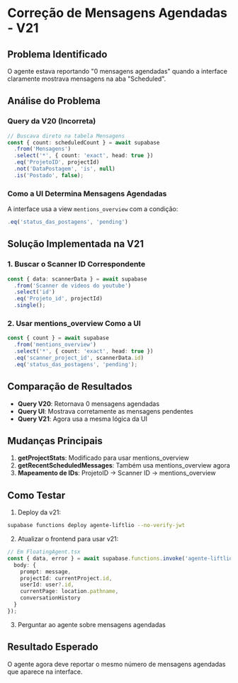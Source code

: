 # Correção de Mensagens Agendadas - V21

## Problema Identificado
O agente estava reportando "0 mensagens agendadas" quando a interface claramente mostrava mensagens na aba "Scheduled".

## Análise do Problema

### Query da V20 (Incorreta)
```typescript
// Buscava direto na tabela Mensagens
const { count: scheduledCount } = await supabase
  .from('Mensagens')
  .select('*', { count: 'exact', head: true })
  .eq('ProjetoID', projectId)
  .not('DataPostagem', 'is', null)
  .is('Postado', false);
```

### Como a UI Determina Mensagens Agendadas
A interface usa a view `mentions_overview` com a condição:
```typescript
.eq('status_das_postagens', 'pending')
```

## Solução Implementada na V21

### 1. Buscar o Scanner ID Correspondente
```typescript
const { data: scannerData } = await supabase
  .from('Scanner de videos do youtube')
  .select('id')
  .eq('Projeto_id', projectId)
  .single();
```

### 2. Usar mentions_overview Como a UI
```typescript
const { count } = await supabase
  .from('mentions_overview')
  .select('*', { count: 'exact', head: true })
  .eq('scanner_project_id', scannerData.id)
  .eq('status_das_postagens', 'pending');
```

## Comparação de Resultados

- **Query V20**: Retornava 0 mensagens agendadas
- **Query UI**: Mostrava corretamente as mensagens pendentes
- **Query V21**: Agora usa a mesma lógica da UI

## Mudanças Principais

1. **getProjectStats**: Modificado para usar mentions_overview
2. **getRecentScheduledMessages**: Também usa mentions_overview agora
3. **Mapeamento de IDs**: ProjetoID → Scanner ID → mentions_overview

## Como Testar

1. Deploy da v21:
```bash
supabase functions deploy agente-liftlio --no-verify-jwt
```

2. Atualizar o frontend para usar v21:
```typescript
// Em FloatingAgent.tsx
const { data, error } = await supabase.functions.invoke('agente-liftlio', {
  body: { 
    prompt: message,
    projectId: currentProject.id,
    userId: user?.id,
    currentPage: location.pathname,
    conversationHistory
  }
});
```

3. Perguntar ao agente sobre mensagens agendadas

## Resultado Esperado
O agente agora deve reportar o mesmo número de mensagens agendadas que aparece na interface.